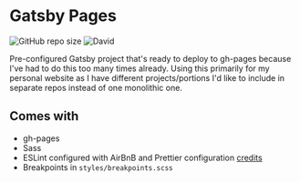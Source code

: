 # Gatsby Pages

![GitHub repo size](https://img.shields.io/github/repo-size/maxsonyang/gatsby-pages?color=%2300a6ff)
![David](https://img.shields.io/david/dev/maxsonyang/gatsby-pages)

Pre-configured Gatsby project that's ready to deploy to gh-pages because I've had to do this too many times already. 
Using this primarily for my personal website as I have different projects/portions I'd like to include in separate repos instead of one monolithic one.

## Comes with

* gh-pages
* Sass
* ESLint configured with AirBnB and Prettier configuration [credits](https://medium.com/@joshuacrass/javascript-linting-and-formatting-with-eslint-prettier-and-airbnb-30eb746db862)
* Breakpoints in `styles/breakpoints.scss`
